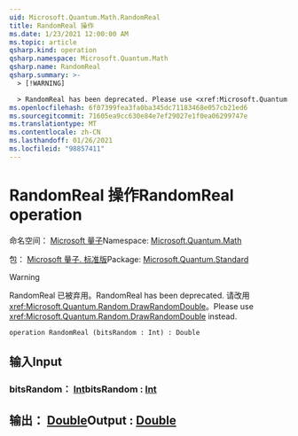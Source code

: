 ```yaml
---
uid: Microsoft.Quantum.Math.RandomReal
title: RandomReal 操作
ms.date: 1/23/2021 12:00:00 AM
ms.topic: article
qsharp.kind: operation
qsharp.namespace: Microsoft.Quantum.Math
qsharp.name: RandomReal
qsharp.summary: >-
  > [!WARNING]

  > RandomReal has been deprecated. Please use <xref:Microsoft.Quantum.Random.DrawRandomDouble> instead.
ms.openlocfilehash: 6f07399fea3fa0ba345dc71183468e057cb21ed6
ms.sourcegitcommit: 71605ea9cc630e84e7ef29027e1f0ea06299747e
ms.translationtype: MT
ms.contentlocale: zh-CN
ms.lasthandoff: 01/26/2021
ms.locfileid: "98857411"
---
```

# <a name="randomreal-operation"></a><span data-ttu-id="8bbf0-102">RandomReal 操作</span><span class="sxs-lookup"><span data-stu-id="8bbf0-102">RandomReal operation</span></span>

<span data-ttu-id="8bbf0-103">命名空间： [Microsoft 量子](xref:Microsoft.Quantum.Math)</span><span class="sxs-lookup"><span data-stu-id="8bbf0-103">Namespace: [Microsoft.Quantum.Math](xref:Microsoft.Quantum.Math)</span></span>

<span data-ttu-id="8bbf0-104">包： [Microsoft 量子. 标准版](https://nuget.org/packages/Microsoft.Quantum.Standard)</span><span class="sxs-lookup"><span data-stu-id="8bbf0-104">Package: [Microsoft.Quantum.Standard](https://nuget.org/packages/Microsoft.Quantum.Standard)</span></span>


> [!WARNING]
> <span data-ttu-id="8bbf0-105">RandomReal 已被弃用。</span><span class="sxs-lookup"><span data-stu-id="8bbf0-105">RandomReal has been deprecated.</span></span> <span data-ttu-id="8bbf0-106">请改用 <xref:Microsoft.Quantum.Random.DrawRandomDouble>。</span><span class="sxs-lookup"><span data-stu-id="8bbf0-106">Please use <xref:Microsoft.Quantum.Random.DrawRandomDouble> instead.</span></span>



```qsharp
operation RandomReal (bitsRandom : Int) : Double
```


## <a name="input"></a><span data-ttu-id="8bbf0-107">输入</span><span class="sxs-lookup"><span data-stu-id="8bbf0-107">Input</span></span>

### <a name="bitsrandom--int"></a><span data-ttu-id="8bbf0-108">bitsRandom： [Int](xref:microsoft.quantum.lang-ref.int)</span><span class="sxs-lookup"><span data-stu-id="8bbf0-108">bitsRandom : [Int](xref:microsoft.quantum.lang-ref.int)</span></span>





## <a name="output--double"></a><span data-ttu-id="8bbf0-109">输出： [Double](xref:microsoft.quantum.lang-ref.double)</span><span class="sxs-lookup"><span data-stu-id="8bbf0-109">Output : [Double](xref:microsoft.quantum.lang-ref.double)</span></span>

